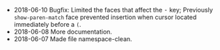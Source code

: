 - 2018-06-10 Bugfix: Limited the faces that affect the <kbd>-</kbd> key; Previously ``show-paren-match`` face prevented insertion when cursor located immediately before a ``(``.
- 2018-06-08 More documentation.
- 2018-06-07 Made file namespace-clean.
